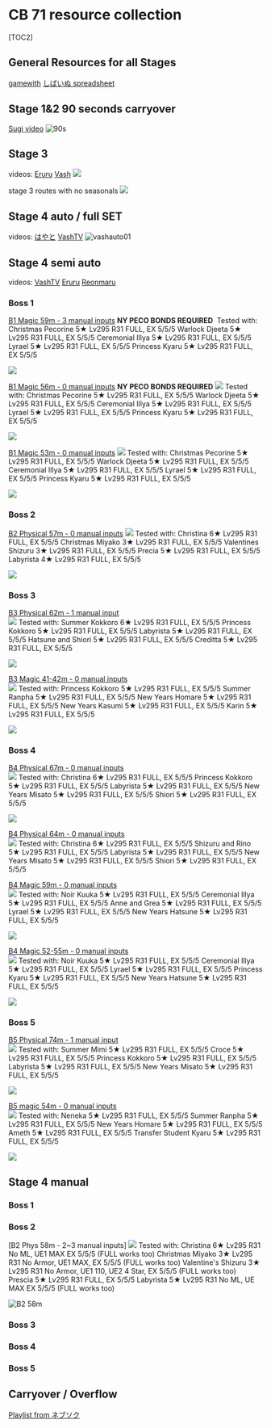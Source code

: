 # CB 71 resource collection


 [TOC2] 
## General Resources for all Stages
[gamewith](https://gamewith.jp/pricone-re/article/show/433787)
[しばいぬ spreadsheet](https://docs.google.com/spreadsheets/d/1pd3YGOadHrWNxb2n6qi-KCVkYsJTyWEvZhS0i9AYLIA/edit#gid=790984515)


## Stage 1&2 90 seconds carryover
[Sugi video](https://www.youtube.com/watch?v=4_BsROzPgis)
![90s](https://pomf2.lain.la/f/qw1ztun6.jpeg)

## Stage 3
videos:
[Eruru](https://www.youtube.com/watch?v=uNQdmY3LSGQ)
[Vash](https://www.youtube.com/watch?v=SfEirsEmPzk)
![](https://pomf2.lain.la/f/hhghbjam.png)

stage 3 routes with no seasonals
![](https://pbs.twimg.com/media/GEgZiFabkAA8oAu?format=jpg&name=4096x4096)

## Stage 4 auto / full SET
videos:
[はやと](https://www.youtube.com/watch?v=pquxGmchsXE)
[VashTV](https://www.youtube.com/watch?v=upmJlU9jNcg)
![vashauto01](https://pomf2.lain.la/f/pwpvnrbr.png)

## Stage 4 semi auto
videos:
[VashTV](https://www.youtube.com/watch?v=QtPNUJYr6as)
[Eruru](https://www.youtube.com/watch?v=dVexbRS629Q)
[Reonmaru](https://www.youtube.com/watch?v=Ox-hNWShV9U)

### Boss 1

[B1 Magic 59m - 3 manual inputs](https://www.youtube.com/watch?v=HSYNrOisNhk)  **NY PECO BONDS REQUIRED**
![]()
Tested with: 
Christmas Pecorine 5★ Lv295 R31 FULL, EX 5/5/5
Warlock Djeeta 5★ Lv295 R31 FULL, EX 5/5/5
Ceremonial Illya 5★ Lv295 R31 FULL, EX 5/5/5
Lyrael 5★ Lv295 R31 FULL, EX 5/5/5
Princess Kyaru 5★ Lv295 R31 FULL, EX 5/5/5

![](https://pomf2.lain.la/f/no6jrre2.png)

[B1 Magic 56m - 0 manual inputs](https://www.youtube.com/watch?v=Cx88f6Ag-J8) **NY PECO BONDS REQUIRED**
![](https://pomf2.lain.la/f/vpqv3c23.png)
Tested with: 
Christmas Pecorine 5★ Lv295 R31 FULL, EX 5/5/5
Warlock Djeeta 5★ Lv295 R31 FULL, EX 5/5/5
Ceremonial Illya 5★ Lv295 R31 FULL, EX 5/5/5
Lyrael 5★ Lv295 R31 FULL, EX 5/5/5
Princess Kyaru 5★ Lv295 R31 FULL, EX 5/5/5

![](https://pomf2.lain.la/f/0elu9hgz.png)

[B1 Magic 53m - 0 manual inputs](https://youtu.be/6XRj0l-rO9U) 
![](https://pomf2.lain.la/f/92wqlmzr.png)
Tested with: 
Christmas Pecorine 5★ Lv295 R31 FULL, EX 5/5/5
Warlock Djeeta 5★ Lv295 R31 FULL, EX 5/5/5
Ceremonial Illya 5★ Lv295 R31 FULL, EX 5/5/5
Lyrael 5★ Lv295 R31 FULL, EX 5/5/5
Princess Kyaru 5★ Lv295 R31 FULL, EX 5/5/5

![](https://pomf2.lain.la/f/mi5l7w9u.png)



### Boss 2

[B2 Physical 57m - 0 manual inputs](https://www.youtube.com/watch?v=eKj4BEYO4eM) 
![](https://pomf2.lain.la/f/4os78hsj.png)
Tested with: 
Christina 6★ Lv295 R31 FULL, EX 5/5/5
Christmas Miyako 3★ Lv295 R31 FULL, EX 5/5/5
Valentines Shizuru 3★ Lv295 R31 FULL, EX 5/5/5
Precia 5★ Lv295 R31 FULL, EX 5/5/5
Labyrista 4★ Lv295 R31 FULL, EX 5/5/5

![](https://pomf2.lain.la/f/fcmsrh56.png)

### Boss 3

[B3 Physical 62m - 1 manual input](https://youtu.be/dVexbRS629Q?t=923)  
![](https://pomf2.lain.la/f/vnrq4jk6.png)
Tested with: 
Summer Kokkoro 6★ Lv295 R31 FULL, EX 5/5/5
Princess Kokkoro 5★ Lv295 R31 FULL, EX 5/5/5
Labyrista 5★ Lv295 R31 FULL, EX 5/5/5
Hatsune and Shiori 5★ Lv295 R31 FULL, EX 5/5/5
Creditta 5★ Lv295 R31 FULL, EX 5/5/5

![](https://pomf2.lain.la/f/ufjgzyl.png)

[B3 Magic 41-42m - 0 manual inputs](https://youtu.be/dVexbRS629Q?t=1140)  
![](https://pomf2.lain.la/f/kzbi0v7o.png)
Tested with: 
Princess Kokkoro 5★ Lv295 R31 FULL, EX 5/5/5
Summer Ranpha 5★ Lv295 R31 FULL, EX 5/5/5
New Years Homare 5★ Lv295 R31 FULL, EX 5/5/5
New Years Kasumi 5★ Lv295 R31 FULL, EX 5/5/5
Karin 5★ Lv295 R31 FULL, EX 5/5/5

![](https://pomf2.lain.la/f/ambqyly.png)

### Boss 4
[B4 Physical 67m - 0 manual inputs](https://www.youtube.com/watch?v=_wyHXZNtZGc)  
![](https://pomf2.lain.la/f/w0kml8e0.png)
Tested with: 
Christina 6★ Lv295 R31 FULL, EX 5/5/5
Princess Kokkoro 5★ Lv295 R31 FULL, EX 5/5/5
Labyrista 5★ Lv295 R31 FULL, EX 5/5/5
New Years Misato 5★ Lv295 R31 FULL, EX 5/5/5
Shiori 5★ Lv295 R31 FULL, EX 5/5/5

![](https://pomf2.lain.la/f/7xffsxu.png)

[B4 Physical 64m - 0 manual inputs](https://www.youtube.com/watch?v=WEi9go36HBE)  
![](https://pomf2.lain.la/f/2j5ghp7p.png)
Tested with: 
Christina 6★ Lv295 R31 FULL, EX 5/5/5
Shizuru and Rino 5★ Lv295 R31 FULL, EX 5/5/5
Labyrista 5★ Lv295 R31 FULL, EX 5/5/5
New Years Misato 5★ Lv295 R31 FULL, EX 5/5/5
Shiori 5★ Lv295 R31 FULL, EX 5/5/5

[B4 Magic 59m - 0 manual inputs](https://www.youtube.com/watch?v=aNghW1qaczk)  
![](https://pomf2.lain.la/f/1u6btzhc.png)
Tested with: 
Noir Kuuka 5★ Lv295 R31 FULL, EX 5/5/5
Ceremonial Illya 5★ Lv295 R31 FULL, EX 5/5/5
Anne and Grea 5★ Lv295 R31 FULL, EX 5/5/5
Lyrael 5★ Lv295 R31 FULL, EX 5/5/5
New Years Hatsune 5★ Lv295 R31 FULL, EX 5/5/5

![](https://pomf2.lain.la/f/bcjeav79.png)

[B4 Magic 52-55m - 0 manual inputs](https://www.youtube.com/watch?v=Eu1BE1wp760)  
![](https://pomf2.lain.la/f/lw10soxi.png)
Tested with: 
Noir Kuuka 5★ Lv295 R31 FULL, EX 5/5/5
Ceremonial Illya 5★ Lv295 R31 FULL, EX 5/5/5
Lyrael 5★ Lv295 R31 FULL, EX 5/5/5
Princess Kyaru 5★ Lv295 R31 FULL, EX 5/5/5
New Years Hatsune 5★ Lv295 R31 FULL, EX 5/5/5

![](https://pomf2.lain.la/f/9v3gh6r6.png)

### Boss 5
[B5 Physical 74m - 1 manual input](https://www.youtube.com/watch?v=VYPF8-1b2xs)  
![](https://pomf2.lain.la/f/vlsz8cto.png)
Tested with: 
Summer Mimi 5★ Lv295 R31 FULL, EX 5/5/5
Croce 5★ Lv295 R31 FULL, EX 5/5/5
Princess Kokkoro 5★ Lv295 R31 FULL, EX 5/5/5
Labyrista 5★ Lv295 R31 FULL, EX 5/5/5
New Years Misato 5★ Lv295 R31 FULL, EX 5/5/5

![](https://pomf2.lain.la/f/0wxw2jyy.png)

[B5 magic 54m - 0 manual inputs](https://www.youtube.com/watch?v=_gUopPYrs6E)  
![](https://pomf2.lain.la/f/7ou38kdb.png)
Tested with: 
Neneka 5★ Lv295 R31 FULL, EX 5/5/5
Summer Ranpha 5★ Lv295 R31 FULL, EX 5/5/5
New Years Homare 5★ Lv295 R31 FULL, EX 5/5/5
Ameth 5★ Lv295 R31 FULL, EX 5/5/5
Transfer Student Kyaru 5★ Lv295 R31 FULL, EX 5/5/5

![](https://pomf2.lain.la/f/y9lgvkq1.png)

## Stage 4 manual
### Boss 1

### Boss 2
[B2 Phys 58m - 2~3 manual inputs] 
![](https://pomf2.lain.la/f/7sesi664.png)
Tested with: 
Christina 6★ Lv295 R31 No ML, UE1 MAX EX 5/5/5 (FULL works too)
Christmas Miyako 3★ Lv295 R31 No Armor, UE1 MAX, EX 5/5/5 (FULL works too)
Valentine's Shizuru 3★ Lv295 R31 No Armor, UE1 110, UE2 4 Star, EX 5/5/5 (FULL works too)
Prescia 5★ Lv295 R31 FULL, EX 5/5/5 
Labyrista 5★ Lv295 R31 No ML, UE MAX EX 5/5/5 (FULL works too)

![B2 58m](https://pomf2.lain.la/f/5aboffl6.png)

### Boss 3

### Boss 4


### Boss 5

## Carryover / Overflow
[Playlist from ネブソク](https://www.youtube.com/playlist?list=PLZmWQnJpjP3V4cXZxpG1IX8Vq9FdU_F0h)